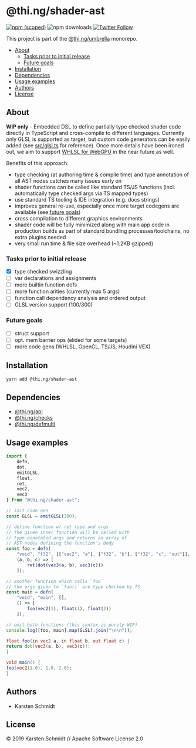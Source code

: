 # @thi.ng/shader-ast

[![npm (scoped)](https://img.shields.io/npm/v/@thi.ng/shader-ast.svg)](https://www.npmjs.com/package/@thi.ng/shader-ast)
![npm downloads](https://img.shields.io/npm/dm/@thi.ng/shader-ast.svg)
[![Twitter Follow](https://img.shields.io/twitter/follow/thing_umbrella.svg?style=flat-square&label=twitter)](https://twitter.com/thing_umbrella)

This project is part of the
[@thi.ng/umbrella](https://github.com/thi-ng/umbrella/) monorepo.

<!-- TOC depthFrom:2 depthTo:3 -->

- [About](#about)
    - [Tasks prior to initial release](#tasks-prior-to-initial-release)
    - [Future goals](#future-goals)
- [Installation](#installation)
- [Dependencies](#dependencies)
- [Usage examples](#usage-examples)
- [Authors](#authors)
- [License](#license)

<!-- /TOC -->

## About

**WIP only** - Embedded DSL to define partially type checked shader code
directly in TypeScript and cross-compile to different languages.
Currently only GLSL is supported as target, but custom code generators
can be easily added (see
[src/glsl.ts](https://github.com/thi-ng/umbrella/tree/feature/webgl/packages/shader-ast/src/glsl.ts)
for reference). Once more details have been ironed out, we aim to
support [WHLSL for WebGPU](https://github.com/gpuweb/WHLSL) in the near future as well.

Benefits of this approach:

- type checking (at authoring time & compile time) and type annotation
  of all AST nodes catches many issues early on
- shader functions can be called like standard TS/JS functions (incl.
  automatically type checked args via TS mapped types)
- use standard TS tooling & IDE integration (e.g. docs strings)
- improves general re-use, especially once more target codegens are
  available (see [future goals](#future-goals))
- cross compilation to different graphics environments
- shader code will be fully minimized along with main app code in
  production builds as part of standard bundling processes/toolchains,
  no extra plugins needed
- very small run time & file size overhead (~1.2KB gzipped)

### Tasks prior to initial release

- [x] type checked swizzling
- [ ] var declarations and assignments
- [ ] more builtin function defs
- [ ] more function arities (currently max 5 args)
- [ ] function call dependency analysis and ordered output
- [ ] GLSL version support (100/300)

### Future goals

- [ ] struct support
- [ ] opt. mem barrier ops (elided for some targets)
- [ ] more code gens (WHLSL, OpenCL, TS/JS, Houdini VEX)

## Installation

```bash
yarn add @thi.ng/shader-ast
```

## Dependencies

- [@thi.ng/api](https://github.com/thi-ng/umbrella/tree/master/packages/api)
- [@thi.ng/checks](https://github.com/thi-ng/umbrella/tree/master/packages/checks)
- [@thi.ng/defmulti](https://github.com/thi-ng/umbrella/tree/master/packages/defmulti)

## Usage examples

```ts
import {
    defn,
    dot,
    emitGLSL,
    float,
    ret,
    vec2,
    vec3
} from "@thi.ng/shader-ast";

// init code gen
const GLSL = emitGLSL(300);

// define function w/ ret type and args
// the given inner function will be called with
// type annotated args and returns an array of
// AST nodes defining the function's body
const foo = defn(
    "void", "f32", [["vec2", "a"], ["f32", "b"], ["f32", "c", "out"]],
    (a, b, c) => [
        ret(dot(vec3(a, b), vec3(c)))
    ]);

// another function which calls `foo`
// the args given to `foo()` are type checked by TS
const main = defn(
    "void", "main", [],
    () => [
        foo(vec2(1), float(1), float(2))
    ]);

// emit both functions (this syntax is purely WIP)
console.log([foo, main].map(GLSL).join("\n\n"));
```

```glsl
float foo(in vec2 a, in float b, out float c) {
return dot(vec3(a, b), vec3(c));
}

void main() {
foo(vec2(1.0), 1.0, 2.0);
}
```

## Authors

- Karsten Schmidt

## License

&copy; 2019 Karsten Schmidt // Apache Software License 2.0
